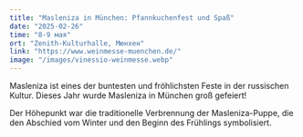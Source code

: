 ```yaml
---
title: "Masleniza in München: Pfannkuchenfest und Spaß"
date: "2025-02-26"
time: "8-9 мая"
ort: "Zenith-Kulturhalle, Мюнхен"
link: "https://www.weinmesse-muenchen.de/"
image: "/images/vinessio-weinmesse.webp"
---
```


Masleniza ist eines der buntesten und fröhlichsten Feste in der russischen Kultur. Dieses Jahr wurde Masleniza in München groß gefeiert!

Der Höhepunkt war die traditionelle Verbrennung der Masleniza-Puppe, die den Abschied vom Winter und den Beginn des Frühlings symbolisiert.
